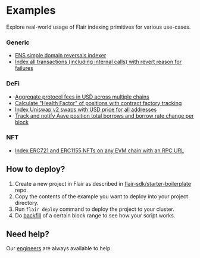 # Examples

Explore real-world usage of Flair indexing primitives for various use-cases.

### Generic

* [ENS simple domain reversals indexer](./ens-simple-name-reversal)
* [Index all transactions (including internal calls) with revert reason for failures](./transactions-with-internals-and-reverts)

### DeFi

* [Aggregate protocol fees in USD across multiple chains](./aggregate-protocol-fees-in-usd)
* [Calculate "Health Factor" of positions with contract factory tracking](./health-factor-with-factory-tracking)
* [Index Uniswap v2 swaps with USD price for all addresses](./uniswap-v2-events-from-all-contracts-with-usd-price)
* [Track and notify Aave position total borrows and borrow rate change per block](./aave-position-borrow-rate-notification)

### NFT

* [Index ERC721 and ERC1155 NFTs on any EVM chain with an RPC URL](./erc721-and-erc1155-nft-indexing)

## How to deploy?

1. Create a new project in Flair as described in [flair-sdk/starter-boilerplate](https://github.com/flair-sdk/starter-boilerplate) repo.
2. Copy the contents of the example you want to deploy into your project directory.
3. Run `flair deploy` command to deploy the project to your cluster.
4. Do [backfill](https://docs.flair.dev/reference/cli-commands#flair-backfill) of a certain block range to see how your script works.

## Need help?

Our [engineers](https://docs.flair.dev/talk-to-an-engineer) are always available to help.
